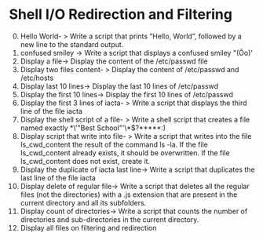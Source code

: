 # Shell I/O Redirection and Filtering
0. Hello World- > Write a script that prints “Hello, World”, followed by a new line to the standard output.
1. confused smiley -> Write a script that displays a confused smiley "(Ôo)'
2. Display a file-> Display the content of the /etc/passwd file
3. Display two files content- > Display the content of /etc/passwd and /etc/hosts
4. Display last 10 lines-> Display the last 10 lines of /etc/passwd
5. Display the first 10 lines-> Display the first 10 lines of /etc/passwd
6. Display the first 3 lines of iacta- > Write a script that displays the third line of the file iacta
7. Display the shell script of a file- > Write a shell script that creates a file named exactly \*\\'"Best School"\'\\*$\?\*\*\*\*\*:)
8. Display script that write into file- > Write a script that writes into the file ls_cwd_content the result of the command ls -la. If the file ls_cwd_content already exists, it should be overwritten. If the file ls_cwd_content does not exist, create it.
9. Display the duplicate of iacta last line-> Write a script that duplicates the last line of the file iacta
10. Display delete of regular file-> Write a script that deletes all the regular files (not the directories) with a .js extension that are present in the current directory and all its subfolders.
11. Display count of directories-> Write a script that counts the number of directories and sub-directories in the current directory.
12. Display all files on filtering and redirection
